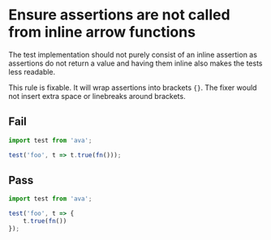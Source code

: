 # Ensure assertions are not called from inline arrow functions

The test implementation should not purely consist of an inline assertion as assertions do not return a value and having them inline also makes the tests less readable.

This rule is fixable. It will wrap assertions into brackets `{}`. The fixer would not insert extra space or linebreaks around brackets.  


## Fail

```js
import test from 'ava';

test('foo', t => t.true(fn()));
```


## Pass

```js
import test from 'ava';

test('foo', t => {
	t.true(fn())
});
```
